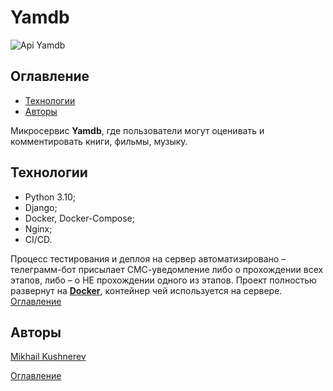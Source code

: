 # Yamdb

![Api Yamdb](https://github.com/Mikhail-Kushnerev/yamdb_final/workflows/yamdb/badge.svg)

## Оглавление

- [Технологии](#технологии)
- [Авторы](#авторы)

Микросервис **Yamdb**, где пользователи могут оценивать и комментировать книги, фильмы, музыку.

## Технологии

- Python 3.10;
- Django;
- Docker, Docker-Compose;
- Nginx;
- CI/CD.

Процесс тестирования и деплоя на сервер автоматизировано – телеграмм-бот присылает СМС-уведомление либо о прохождении всех этапов, либо – о НЕ прохождении одного из этапов. Проект полностью развернут на [**Docker**](https://hub.docker.com/repository/docker/mikhailkushnerev/yamdb-final), контейнер чей используется на сервере.  
[Оглавление](#оглавление)

## Авторы

[Mikhail Kushnerev](https://github.com/Mikhail-Kushnerev)

[Оглавление](#оглавление)

